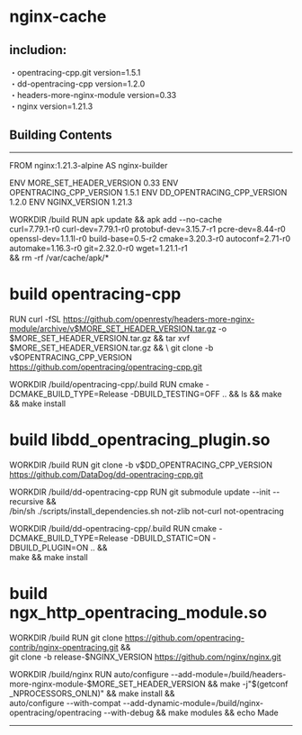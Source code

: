 # nginx-cache
## includion:

・opentracing-cpp.git version=1.5.1  
・dd-opentracing-cpp version=1.2.0  
・headers-more-nginx-module version=0.33  
・nginx version=1.21.3
  
  
## Building Contents  
---

FROM nginx:1.21.3-alpine AS nginx-builder

ENV MORE_SET_HEADER_VERSION 0.33
ENV OPENTRACING_CPP_VERSION 1.5.1
ENV DD_OPENTRACING_CPP_VERSION 1.2.0
ENV NGINX_VERSION 1.21.3

WORKDIR /build
RUN apk update && apk add --no-cache \
    curl=7.79.1-r0 curl-dev=7.79.1-r0 protobuf-dev=3.15.7-r1 pcre-dev=8.44-r0 openssl-dev=1.1.1l-r0 build-base=0.5-r2 cmake=3.20.3-r0 autoconf=2.71-r0 automake=1.16.3-r0 git=2.32.0-r0 wget=1.21.1-r1 \
    && rm -rf /var/cache/apk/*

# build opentracing-cpp
RUN curl -fSL https://github.com/openresty/headers-more-nginx-module/archive/v$MORE_SET_HEADER_VERSION.tar.gz -o $MORE_SET_HEADER_VERSION.tar.gz && tar xvf $MORE_SET_HEADER_VERSION.tar.gz  && \
    git clone -b v$OPENTRACING_CPP_VERSION https://github.com/opentracing/opentracing-cpp.git

WORKDIR /build/opentracing-cpp/.build
RUN cmake -DCMAKE_BUILD_TYPE=Release -DBUILD_TESTING=OFF .. && ls && make && make install

# build libdd_opentracing_plugin.so
WORKDIR /build
RUN git clone -b v$DD_OPENTRACING_CPP_VERSION https://github.com/DataDog/dd-opentracing-cpp.git

WORKDIR /build/dd-opentracing-cpp
RUN git submodule update --init --recursive && \
    /bin/sh ./scripts/install_dependencies.sh not-zlib not-curl not-opentracing

WORKDIR /build/dd-opentracing-cpp/.build
RUN cmake -DCMAKE_BUILD_TYPE=Release -DBUILD_STATIC=ON -DBUILD_PLUGIN=ON .. && \
    make && make install

# build ngx_http_opentracing_module.so
WORKDIR /build
RUN git clone https://github.com/opentracing-contrib/nginx-opentracing.git && \
    git clone -b release-$NGINX_VERSION https://github.com/nginx/nginx.git

WORKDIR /build/nginx
RUN auto/configure --add-module=/build/headers-more-nginx-module-$MORE_SET_HEADER_VERSION && make -j"$(getconf _NPROCESSORS_ONLN)" && make install  && \
    auto/configure --with-compat --add-dynamic-module=/build/nginx-opentracing/opentracing --with-debug && make modules && echo Made
    
---
